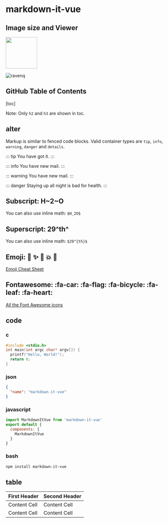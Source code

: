 # markdown-it-vue

## Image size and Viewer

<img src="https://octodex.github.com/images/minion.png" width="100px" />

![ravenq](https://octodex.github.com/images/minion.png)

## GitHub Table of Contents

[toc]

Note: Only `h2` and `h3` are shown in toc.

## alter

Markup is similar to fenced code blocks. Valid container types are `tip`, `info`, `warning`, `danger` and `details`.

::: tip
You have got it.
:::

::: info
You have new mail.
:::

::: warning
You have new mail.
:::

::: danger
Staying up all night is bad for health.
:::

## Subscript: H~2~O

You can also use inline math: `$H_2O$`


## Superscript: 29^th^

You can also use inline math: `$29^{th}$`


## Emoji: :panda_face: :sparkles: :camel: :boom: :pig:

[Emoji Cheat Sheet](http://www.emoji-cheat-sheet.com/)

## Fontawesome: :fa-car: :fa-flag: :fa-bicycle: :fa-leaf: :fa-heart:

[All the Font Awesome icons](http://fontawesome.io/icons/)

## code

### c
```c
#include <stdio.h>
int main(int argc char* argv[]) {
  printf("Hello, World!");
  return 0;
}
```

### json

```json
{
  "name": "markdown-it-vue"
}
```

### javascript
```javascript
import MarkdownItVue from 'markdown-it-vue'
export default {
  components: {
    MarkdownItVue
  }
}
```

### bash
```bash
npm install markdown-it-vue
```

## table

| First Header  | Second Header |
| ------------- | ------------- |
| Content Cell  | Content Cell  |
| Content Cell  | Content Cell  |
